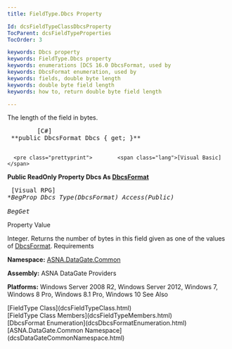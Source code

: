 ```yaml
---
title: FieldType.Dbcs Property

Id: dcsFieldTypeClassDbcsProperty
TocParent: dcsFieldTypeProperties
TocOrder: 3

keywords: Dbcs property
keywords: FieldType.Dbcs property
keywords: enumerations [DCS 16.0 DbcsFormat, used by
keywords: DbcsFormat enumeration, used by
keywords: fields, double byte length
keywords: double byte field length
keywords: how to, return double byte field length

---
```


The length of the field in bytes. 
<pre class="prettyprint">        <span class="lang">[C#]</span>
 **public DbcsFormat Dbcs { get; }** 
      </pre>
      <pre class="prettyprint">        <span class="lang">[Visual Basic] </span>
 **Public ReadOnly Property Dbcs As [DbcsFormat](dcsDbcsFormatEnumeration.html)** 
      </pre>
      <pre class="prettyprint">
        <span class="lang">[Visual RPG]</span>
 **BegProp Dbcs Type(DbcsFormat) Access(*Public)<br />   BegGet** 
      </pre>

Property Value

Integer. Returns the number of bytes in this field given as one of the values of [ DbcsFormat](dcsDbcsFormatEnumeration.html). 
Requirements

**Namespace:** [ASNA.DataGate.Common](dcsDataGateCommonNamespace.html)

<span> **Assembly:** ASNA DataGate Providers</span> 

**Platforms:** Windows Server 2008 R2, Windows Server 2012, Windows 7, Windows 8 Pro, Windows 8.1 Pro, Windows 10
See Also

<dl />
      [FieldType Class](dcsFieldTypeClass.html)
      <br />
      [FieldType Class Members](dcsFieldTypeMembers.html)
      <br />
      [DbcsFormat Enumeration](dcsDbcsFormatEnumeration.html)
      <br />
      [ASNA.DataGate.Common Namespace](dcsDataGateCommonNamespace.html)

